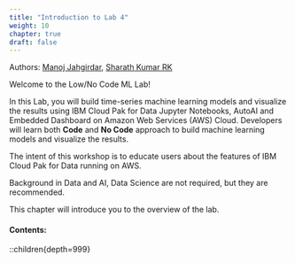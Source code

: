 ```yaml
---
title: "Introduction to Lab 4"
weight: 10
chapter: true
draft: false
---
```


Authors: [Manoj Jahgirdar](https://www.linkedin.com/in/manojjahgirdar/), [Sharath Kumar RK](https://www.linkedin.com/in/sharath-kumar-rk-52aa2562/)

Welcome to the Low/No Code ML Lab!

In this Lab, you will build time-series machine learning models and visualize the results using IBM Cloud Pak for Data Jupyter Notebooks, AutoAI and Embedded Dashboard on Amazon Web Services (AWS) Cloud. Developers will learn both **Code** and **No Code** approach to build machine learning models and visualize the results.

The intent of this workshop is to educate users about the features of IBM Cloud Pak for Data running on AWS.

Background in Data and AI, Data Science are not required, but they are recommended.

This chapter will introduce you to the overview of the lab.

#### Contents:
::children{depth=999}
